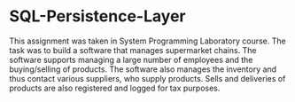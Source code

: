 # SQL-Persistence-Layer
This assignment was taken in System Programming Laboratory course. The task was to build a software that manages supermarket chains. The software supports managing a large number of employees and the buying/selling of products. The software also manages the inventory and thus contact various suppliers, who supply products. Sells and deliveries of products are also registered and logged for tax purposes.
